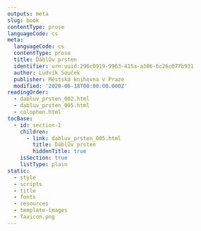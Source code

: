 ```yaml
---
outputs: meta
slug: book
contentType: prose
languageCode: cs
meta:
  languageCode: cs
  contentType: prose
  title: Ďáblův prsten
  identifier: urn:uuid:296c0919-9963-415a-a386-6c26c077b931
  author: Ludvík Souček
  publisher: Městská knihovna v Praze
  modified: '2020-06-18T00:00:00.000Z'
readingOrder:
  - dabluv_prsten_002.html
  - dabluv_prsten_005.html
  - colophon.html
tocBase:
  - id: section-1
    children:
      - link: dabluv_prsten_005.html
        title: Ďáblův prsten
        hiddenTitle: true
    isSection: true
    listType: plain
static:
  - style
  - scripts
  - title
  - fonts
  - resources
  - template-images
  - favicon.png
---
```

